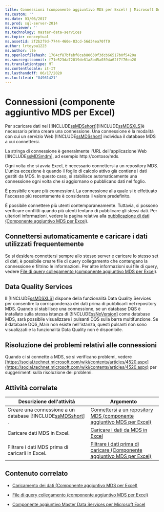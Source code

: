 ```yaml
---
title: Connessioni (componente aggiuntivo MDS per Excel) | Microsoft Docs
ms.custom: ''
ms.date: 03/06/2017
ms.prod: sql-server-2014
ms.reviewer: ''
ms.technology: master-data-services
ms.topic: conceptual
ms.assetid: 2f2b2f9d-7744-460e-83cd-56d34ea70ff0
author: lrtoyou1223
ms.author: lle
ms.openlocfilehash: 1704cf87bfebf0cab80630f3dcb66517b0f5420a
ms.sourcegitcommit: f71e523da72019de81a8bd5a0394a62f7f76ea20
ms.translationtype: MT
ms.contentlocale: it-IT
ms.lasthandoff: 06/17/2020
ms.locfileid: "84961421"
---
```

# <a name="connections-mds-add-in-for-excel"></a>Connessioni (componente aggiuntivo MDS per Excel)
  Per scaricare dati nel [!INCLUDE[ssMDSshort](../../includes/ssmdsshort-md.md)][!INCLUDE[ssMDSXLS](../../includes/ssmdsxls-md.md)]è necessario prima creare una connessione. Una connessione è la modalità con cui un servizio Web [!INCLUDE[ssMDSshort](../../includes/ssmdsshort-md.md)] individua il database MDS a cui connettersi.  
  
 La stringa di connessione è generalmente l'URL dell'applicazione Web [!INCLUDE[ssMDSmdm](../../includes/ssmdsmdm-md.md)], ad esempio http://contoso/mds.  
  
 Ogni volta che si avvia Excel, è necessario connettersi a un repository MDS. L'unica eccezione è quando il foglio di calcolo attivo già contiene i dati gestiti da MDS. In questo caso, si stabilisce automaticamente una connessione ogni volta che si aggiornano o pubblicano dati nel foglio.  
  
 È possibile creare più connessioni. La connessione alla quale si è effettuato l'accesso più recentemente è considerata il valore predefinito.  
  
 È possibile connettere più utenti contemporaneamente. Tuttavia, si possono verificare conflitti quando più utenti tentano di pubblicare gli stessi dati. Per ulteriori informazioni, vedere la pagina relativa alla [pubblicazione di dati &#40;Componente aggiuntivo MDS per Excel&#41;](overview-importing-data-from-excel-mds-add-in-for-excel.md).  
  
## <a name="connect-automatically-and-load-frequently-used-data"></a>Connettersi automaticamente e caricare i dati utilizzati frequentemente  
 Se si desidera connettersi sempre allo stesso server e caricare lo stesso set di dati, è possibile creare file di query collegamento che contengano la connessione e filtrino le informazioni. Per altre informazioni sui file di query, vedere [File di query collegamento &#40;componente aggiuntivo MDS per Excel&#41;](shortcut-query-files-mds-add-in-for-excel.md).  
  
## <a name="data-quality-services"></a>Data Quality Services  
 Il [!INCLUDE[ssMDSXLS](../../includes/ssmdsxls-md.md)] dispone della funzionalità Data Quality Services per consentire la corrispondenza dei dati prima di pubblicarli nel repository MDS. Quando si stabilisce una connessione, se un database DQS è installato sulla stessa istanza di [!INCLUDE[ssNoVersion](../../includes/ssnoversion-md.md)] come database MDS, sarà possibile visualizzare i pulsanti DQS sulla barra multifunzione. Se il database DQS_Main non esiste nell'istanza, questi pulsanti non sono visualizzati e la funzionalità Data Quality non è disponibile.  
  
## <a name="troubleshooting-connections"></a>Risoluzione dei problemi relativi alle connessioni  
 Quando ci si connette a MDS, se si verificano problemi, vedere [https://social.technet.microsoft.com/wiki/contents/articles/4520.aspx](https://social.technet.microsoft.com/wiki/contents/articles/4520.aspx) per suggerimenti sulla risoluzione dei problemi.  
  
## <a name="related-tasks"></a>Attività correlate  
  
|Descrizione dell'attività|Argomento|  
|----------------------|-----------|  
|Creare una connessione a un database [!INCLUDE[ssMDSshort](../../includes/ssmdsshort-md.md)] .|[Connettersi a un repository MDS &#40;componente aggiuntivo MDS per Excel&#41;](connect-to-an-mds-repository-mds-add-in-for-excel.md)|  
|Caricare dati MDS in Excel.|[Caricare i dati da MDS in Excel](export-data-to-excel-from-master-data-services.md)|  
|Filtrare i dati MDS prima di caricarli in Excel.|[Filtrare i dati prima di caricare &#40;Componente aggiuntivo MDS per Excel&#41;](filter-data-before-exporting-mds-add-in-for-excel.md)|  
  
## <a name="related-content"></a>Contenuto correlato  
  
-   [Caricamento dei dati &#40;Componente aggiuntivo MDS per Excel&#41;](overview-exporting-data-to-excel-mds-add-in-for-excel.md)  
  
-   [File di query collegamento &#40;componente aggiuntivo MDS per Excel&#41;](shortcut-query-files-mds-add-in-for-excel.md)  
  
-   [Componente aggiuntivo Master Data Services per Microsoft Excel](master-data-services-add-in-for-microsoft-excel.md)  
  
  
